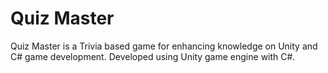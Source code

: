# Quiz Master
Quiz Master  is a Trivia based game for enhancing knowledge on Unity and C# game development. Developed using Unity game engine with C#.
